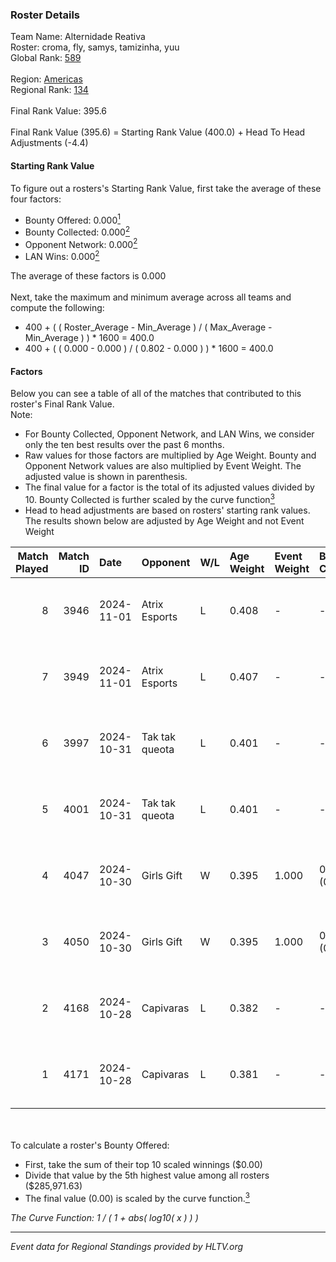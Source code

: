 ### Roster Details<br />
Team Name: Alternidade Reativa<br />
Roster: croma, fly, samys, tamizinha, yuu<br />
Global Rank: [589](../../standings_global_2025_02_28.md)<br />
<br />
Region: [Americas]( ../../standings_americas_2025_02_28.md)<br />
Regional Rank: [134]( ../../standings_americas_2025_02_28.md)<br />
<br />
Final Rank Value:  395.6<br />
<br />
Final Rank Value (395.6) = Starting Rank Value (400.0) + Head To Head Adjustments (-4.4)<br />

#### Starting Rank Value<br />
To figure out a rosters's Starting Rank Value, first take the average of these four factors:<br />
- Bounty Offered: 0.000[<sup>1</sup>](#table2)
- Bounty Collected: 0.000[<sup>2</sup>](#table1)
- Opponent Network: 0.000[<sup>2</sup>](#table1)
- LAN Wins: 0.000[<sup>2</sup>](#table1)

The average of these factors is 0.000<br />
<br />
Next, take the maximum and minimum average across all teams and compute the following:<br />
- 400 + ( ( Roster_Average - Min_Average ) / ( Max_Average - Min_Average ) ) * 1600 = 400.0
- 400 + ( ( 0.000 - 0.000 ) / ( 0.802 - 0.000 ) ) * 1600 = 400.0


#### Factors<br />
Below you can see a table of all of the matches that contributed to this roster's Final Rank Value.<br />
Note:<br />

- For Bounty Collected, Opponent Network, and LAN Wins, we consider only the ten best results over the past 6 months.
- Raw values for those factors are multiplied by Age Weight. Bounty and Opponent Network values are also multiplied by Event Weight. The adjusted value is shown in parenthesis.
- The final value for a factor is the total of its adjusted values divided by 10. Bounty Collected is further scaled by the curve function[<sup>3</sup>](#curveFunction)
- Head to head adjustments are based on rosters' starting rank values. The results shown below are adjusted by Age Weight and not Event Weight
<span id="table1"></span><br />


| Match Played | Match ID | Date       | Opponent       | W/L | Age Weight | Event Weight | Bounty Collected | Opponent Network | LAN Wins  | H2H Adj. | Roster                            |
| -: | -: | :- | :- | :- | :- | :- | :- | :- | :- | -: | :- |
|            8 |     3946 | 2024-11-01 | Atrix Esports  | L   | 0.408      | -            | -                | -                | -         |    -1.92 | croma, fly, samys, tamizinha, yuu |
|            7 |     3949 | 2024-11-01 | Atrix Esports  | L   | 0.407      | -            | -                | -                | -         |    -1.96 | croma, fly, samys, tamizinha, yuu |
|            6 |     3997 | 2024-10-31 | Tak tak queota | L   | 0.401      | -            | -                | -                | -         |    -2.19 | croma, fly, samys, tamizinha, yuu |
|            5 |     4001 | 2024-10-31 | Tak tak queota | L   | 0.401      | -            | -                | -                | -         |    -2.24 | croma, fly, samys, tamizinha, yuu |
|            4 |     4047 | 2024-10-30 | Girls Gift     | W   | 0.395      | 1.000        | 0.000 (0.000)    | 0.000 (0.000)    | 0 (0.000) |     5.90 | croma, fly, samys, tamizinha, yuu |
|            3 |     4050 | 2024-10-30 | Girls Gift     | W   | 0.395      | 1.000        | 0.000 (0.000)    | 0.000 (0.000)    | 0 (0.000) |     6.11 | croma, fly, samys, tamizinha, yuu |
|            2 |     4168 | 2024-10-28 | Capivaras      | L   | 0.382      | -            | -                | -                | -         |    -3.98 | croma, fly, samys, tamizinha, yuu |
|            1 |     4171 | 2024-10-28 | Capivaras      | L   | 0.381      | -            | -                | -                | -         |    -4.10 | croma, fly, samys, tamizinha, yuu |

<br />
<span id="table2"></span><br />
To calculate a roster's Bounty Offered:<br />

- First, take the sum of their top 10 scaled winnings ($0.00)
- Divide that value by the 5th highest value among all rosters ($285,971.63)
- The final value (0.00) is scaled by the curve function.[<sup>3</sup>](#curveFunction)

<span id="curveFunction"></span>_The Curve Function: 1 / ( 1 + abs( log10( x ) ) )_<br />

---
_Event data for Regional Standings provided by HLTV.org_<br />
